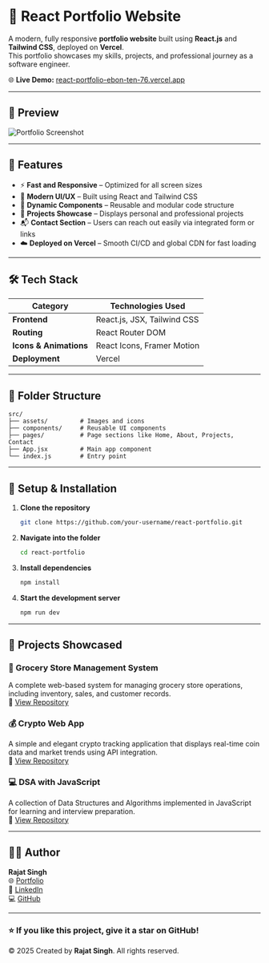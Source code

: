 # 🚀 React Portfolio Website

A modern, fully responsive **portfolio website** built using **React.js** and **Tailwind CSS**, deployed on **Vercel**.  
This portfolio showcases my skills, projects, and professional journey as a software engineer.

🌐 **Live Demo:** [react-portfolio-ebon-ten-76.vercel.app](https://react-portfolio-ebon-ten-76.vercel.app/)

---

## 📸 Preview
![Portfolio Screenshot](./preview.png)

---

## 🧠 Features
- ⚡ **Fast and Responsive** – Optimized for all screen sizes  
- 🎨 **Modern UI/UX** – Built using React and Tailwind CSS  
- 🔗 **Dynamic Components** – Reusable and modular code structure  
- 💼 **Projects Showcase** – Displays personal and professional projects  
- 📬 **Contact Section** – Users can reach out easily via integrated form or links  
- ☁️ **Deployed on Vercel** – Smooth CI/CD and global CDN for fast loading  

---

## 🛠️ Tech Stack

| Category | Technologies Used |
|-----------|------------------|
| **Frontend** | React.js, JSX, Tailwind CSS |
| **Routing** | React Router DOM |
| **Icons & Animations** | React Icons, Framer Motion |
| **Deployment** | Vercel |

---

## 🧩 Folder Structure

```
src/
├── assets/         # Images and icons
├── components/     # Reusable UI components
├── pages/          # Page sections like Home, About, Projects, Contact
├── App.jsx         # Main app component
└── index.js        # Entry point
```

---

## 🚀 Setup & Installation

1. **Clone the repository**
   ```bash
   git clone https://github.com/your-username/react-portfolio.git
   ```

2. **Navigate into the folder**
   ```bash
   cd react-portfolio
   ```

3. **Install dependencies**
   ```bash
   npm install
   ```

4. **Start the development server**
   ```bash
   npm run dev
   ```

---

## 💼 Projects Showcased

### 🛒 Grocery Store Management System
A complete web-based system for managing grocery store operations, including inventory, sales, and customer records.  
🔗 [View Repository](https://github.com/Rajatsingh900k/Grocery-Store-webApp)

### 💰 Crypto Web App
A simple and elegant crypto tracking application that displays real-time coin data and market trends using API integration.  
🔗 [View Repository](https://github.com/Rajatsingh900k/Crypto-WebApp)

### 💻 DSA with JavaScript
A collection of Data Structures and Algorithms implemented in JavaScript for learning and interview preparation.  
🔗 [View Repository](https://github.com/Rajatsingh900k/DSA-with-JS)

---

## 🧑‍💻 Author

**Rajat Singh**  
🌐 [Portfolio](https://react-portfolio-ebon-ten-76.vercel.app)  
💼 [LinkedIn](https://linkedin.com/in/rajatsingh900k)  
💻 [GitHub](https://github.com/Rajatsingh900k)


---

### ⭐ If you like this project, give it a star on GitHub!

© 2025 Created by **Rajat Singh**. All rights reserved.
